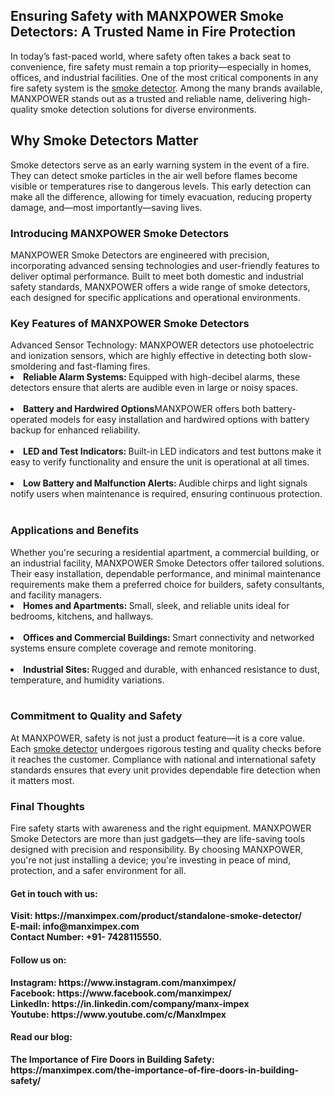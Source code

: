 <h2>Ensuring Safety with MANXPOWER Smoke Detectors: A Trusted Name in Fire Protection</h2>
In today’s fast-paced world, where safety often takes a back seat to convenience, fire safety must remain a top priority—especially in homes, offices, and industrial facilities. One of the most critical components in any fire safety system is the <a href="https://manximpex.com/product/standalone-smoke-detector/" title="smoke dtector" alt"smoke detector" <a>smoke detector</a>. Among the many brands available, MANXPOWER stands out as a trusted and reliable name, delivering high-quality smoke detection solutions for diverse environments.<br>
<h2>Why Smoke Detectors Matter</h2>
Smoke detectors serve as an early warning system in the event of a fire. They can detect smoke particles in the air well before flames become visible or temperatures rise to dangerous levels. This early detection can make all the difference, allowing for timely evacuation, reducing property damage, and—most importantly—saving lives.<br>
<h3>Introducing MANXPOWER Smoke Detectors</h3>
MANXPOWER Smoke Detectors are engineered with precision, incorporating advanced sensing technologies and user-friendly features to deliver optimal performance. Built to meet both domestic and industrial safety standards, MANXPOWER offers a wide range of smoke detectors, each designed for specific applications and operational environments.<br>
<h3>Key Features of MANXPOWER Smoke Detectors</h3>
Advanced Sensor Technology: MANXPOWER detectors use photoelectric and ionization sensors, which are highly effective in detecting both slow-smoldering and fast-flaming fires.<br>
<li><b>Reliable Alarm Systems: </b>Equipped with high-decibel alarms, these detectors ensure that alerts are audible even in large or noisy spaces.</li><br>
<li><b>Battery and Hardwired Options</b>MANXPOWER offers both battery-operated models for easy installation and hardwired options with battery backup for enhanced reliability.</li><br>
<li><b>LED and Test Indicators: </b>Built-in LED indicators and test buttons make it easy to verify functionality and ensure the unit is operational at all times.</li><br>
<li><b>Low Battery and Malfunction Alerts: </b>Audible chirps and light signals notify users when maintenance is required, ensuring continuous protection.</li><br>
<h3>Applications and Benefits</h3>
Whether you're securing a residential apartment, a commercial building, or an industrial facility, MANXPOWER Smoke Detectors offer tailored solutions. Their easy installation, dependable performance, and minimal maintenance requirements make them a preferred choice for builders, safety consultants, and facility managers.<br>
<li><b>Homes and Apartments: </b>Small, sleek, and reliable units ideal for bedrooms, kitchens, and hallways.</li><br>
<li><b>Offices and Commercial Buildings: </b>Smart connectivity and networked systems ensure complete coverage and remote monitoring.</li><br>
<li><b>Industrial Sites: </b>Rugged and durable, with enhanced resistance to dust, temperature, and humidity variations.</li><br>
<h3>Commitment to Quality and Safety</h3>
At MANXPOWER, safety is not just a product feature—it is a core value. Each <a href="https://manximpex.com/product/standalone-smoke-detector/" title="smoke dtector" alt"smoke detector" <a>smoke detector</a> undergoes rigorous testing and quality checks before it reaches the customer. Compliance with national and international safety standards ensures that every unit provides dependable fire detection when it matters most.<br>
<H3>Final Thoughts</H3>
Fire safety starts with awareness and the right equipment. MANXPOWER Smoke Detectors are more than just gadgets—they are life-saving tools designed with precision and responsibility. By choosing MANXPOWER, you're not just installing a device; you're investing in peace of mind, protection, and a safer environment for all.<br>
<h4>Get in touch with us:</h4>
<b>Visit: https://manximpex.com/product/standalone-smoke-detector/ </b><br>
<b>E-mail: info@manximpex.com </b><br>
<b>Contact Number: +91- 7428115550.</b><br>
<h4>Follow us on: </h4>
<b>Instagram: https://www.instagram.com/manximpex/ </b><br>
<b>Facebook: https://www.facebook.com/manximpex/ </b><br>
<b>LinkedIn: https://in.linkedin.com/company/manx-impex </b><br>
<b>Youtube: https://www.youtube.com/c/ManxImpex </b><br>
<h4>Read our blog:</h4>
<b>The Importance of Fire Doors in Building Safety: https://manximpex.com/the-importance-of-fire-doors-in-building-safety/</b>

